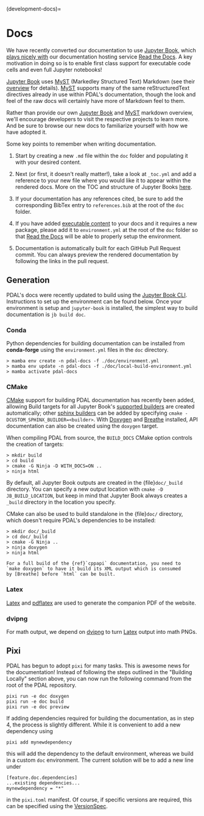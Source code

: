 (development-docs)=

# Docs

We have recently converted our documentation to use [Jupyter Book], which [plays nicely with](https://jupyterbook.org/en/stable/publish/readthedocs.html) our documentation hosting service [Read the Docs]. A key motivation in doing so is to enable first class support for executable code cells and even full Jupyter notebooks!

[Jupyter Book] uses [MyST] (Markedley Structured Text) Markdown (see their [overview](https://jupyterbook.org/en/stable/content/myst.html) for details). [MyST] supports many of the same reStructuredText directives already in use within PDAL's documentation, though the look and feel of the raw docs will certainly have more of Markdown feel to them.

Rather than provide our own [Jupyter Book] and [MyST] markdown overview, we'll encourage developers to visit the respective projects to learn more. And be sure to browse our new docs to familiarize yourself with how we have adopted it.

Some key points to remember when writing documentation.

1. Start by creating a new `.md` file within the `doc` folder and populating it with your desired content.

2. Next (or first, it doesn't really matter!), take a look at `_toc.yml` and add a reference to your new file where you would like it to appear within the rendered docs. More on the TOC and structure of Jupyter Books [here](https://jupyterbook.org/en/stable/structure/toc.html).

3. If your documentation has any references cited, be sure to add the corresponding BibTex entry to `references.bib` at the root of the `doc` folder.

4. If you have added [executable content](https://jupyterbook.org/en/stable/content/executable/index.html) to your docs and it requires a new package, please add it to `environment.yml` at the root of the `doc` folder so that [Read the Docs] will be able to properly setup the environment.

5. Documentation is automatically built for each GitHub Pull Request commit. You can always preview the rendered documentation by following the links in the pull request.

## Generation

PDAL's docs were recently updated to build using the [Jupyter Book CLI](https://jupyterbook.org/en/stable/reference/cli.html). Instructions to set up the environment can be found below. Once your environment is setup and `jupyter-book` is installed, the simplest way to build documentation is `jb build doc`.

### Conda

Python dependencies for building documentation can be installed from **conda-forge**
using the `environment.yml` files in the `doc` directory.

```doscon
> mamba env create -n pdal-docs -f ./doc/environment.yml
> mamba env update -n pdal-docs -f ./doc/local-build-environment.yml
> mamba activate pdal-docs
```

### CMake

[CMake] support for building PDAL documentation has recently been added, allowing Build targets for all Jupyter Book's [supported builders](https://jupyterbook.org/en/stable/reference/cli.html#cmdoption-jupyter-book-build-builder) are created automatically; other [sphinx builders](https://www.sphinx-doc.org/en/master/usage/builders/index.html) can be added by specifying `cmake -DCUSTOM_SPHINX_BUILDER=<builder>`. With [Doxygen] and [Breathe] installed, API documentation can also be created using the `doxygen` target.

When compiling PDAL from source, the `BUILD_DOCS` CMake option controls the creation of targets:

```
> mkdir build
> cd build
> cmake -G Ninja -D WITH_DOCS=ON ..
> ninja html
```

By default, all Jupyter Book outputs are created in the {file}`doc/_build` directory. You can specify a new output location with `cmake -D JB_BUILD_LOCATION`, but keep in mind that Jupyter Book always creates a `_build` directory in the location you specify.

CMake can also be used to build standalone in the {file}`doc/` directory, which doesn't require PDAL's dependencies to be installed:

```
> mkdir doc/_build
> cd doc/_build
> cmake -G Ninja ..
> ninja doxygen
> ninja html
```

```{note}
For a full build of the {ref}`cppapi` documentation, you need to
`make doxygen` to have it build its XML output which is consumed
by [Breathe] before `html` can be built.
```

### Latex

[Latex] and [pdflatex] are used to generate the companion PDF of the website.

### dvipng

For math output, we depend on [dvipng] to turn [Latex] output into math PNGs.

## Pixi

PDAL has begun to adopt `pixi` for many tasks. This is awesome news for the documentation! Instead of following the steps outlined in the "Building Locally" section above, you can now run the following command from the root of the PDAL repository.

```
pixi run -e doc doxygen
pixi run -e doc build
pixi run -e doc preview
```

If adding dependencies required for building the documentation, as in step 4, the process is slightly different. While it is convenient to add a new dependency using

```
pixi add mynewdependency
```

this will add the dependency to the default environment, whereas we build in a custom `doc` environment. The current solution will be to add a new line under

```
[feature.doc.dependencies]
...existing dependencies...
mynewdependency = "*"
```

in the `pixi.toml` manifest. Of course, if specific versions are required, this can be specified using the [VersionSpec](https://pixi.sh/latest/reference/pixi_manifest/#the-dependencies-tables).


[Jupyter Book]: https://jupyterbook.org/en/stable/intro.html#\
[cmake]: http://www.cmake.org
[Read the Docs]: https://about.readthedocs.com/
[MyST]: https://mystmd.org/
[Mamba]: https://mamba.readthedocs.io/en/latest/index.html
[Doxygen]: http://www.stack.nl/~dimitri/doxygen/
[Breathe]: https://github.com/michaeljones/breathe
[latex]: https://en.wikipedia.org/wiki/LaTeX
[pdflatex]: https://www.tug.org/applications/pdftex/
[dvipng]: https://en.wikipedia.org/wiki/Dvipng
